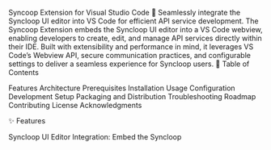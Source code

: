 Syncoop Extension for Visual Studio Code 🚀
Seamlessly integrate the Syncloop UI editor into VS Code for efficient API service development.
The Syncoop Extension embeds the Syncloop UI editor into a VS Code webview, enabling developers to create, edit, and manage API services directly within their IDE. Built with extensibility and performance in mind, it leverages VS Code’s Webview API, secure communication practices, and configurable settings to deliver a seamless experience for Syncloop users.
📑 Table of Contents

Features
Architecture
Prerequisites
Installation
Usage
Configuration
Development Setup
Packaging and Distribution
Troubleshooting
Roadmap
Contributing
License
Acknowledgments

✨ Features

Syncloop UI Editor Integration: Embed the Syncloop

